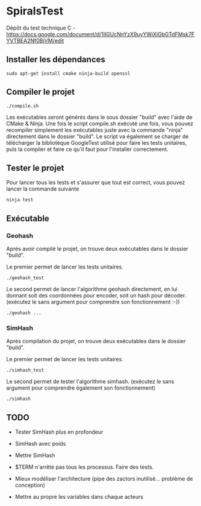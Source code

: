 # SpiralsTest
Dépôt du test technique C - https://docs.google.com/document/d/1IlGUcNnYzX9uyYWiXiGbGTdFMsk7FYVTBEA2Nf0BjVM/edit

## Installer les dépendances

	sudo apt-get install cmake ninja-build openssl

## Compiler le projet

	./compile.sh

Les exécutables seront générés dans le sous dossier "build" avec l'aide de CMake & Ninja. Une fois le script compile.sh exécuté une fois, vous pouvez recompiler simplement les exécutables juste avec la commande "ninja" directement dans le dossier "build". Le script va également se charger de télécharger la bibliotèque GoogleTest utilisé pour faire les tests unitaires, puis la compiler et faire ce qu'il faut pour l'installer correctement.

## Tester le projet

Pour lancer tous les tests et s'assurer que tout est correct, vous pouvez lancer la commande suivante

	ninja test

## Exécutable

### Geohash

Après avoir compilé le projet, on trouve deux exécutables dans le dossier "build".

Le premier permet de lancer les tests unitaires.

	./geohash_test

Le second permet de lancer l'algorithme geohash directement, en lui donnant soit des coordonnées pour encoder, soit un hash pour décoder. (exécutez le sans argument pour comprendre son fonctionnement :-))

	./geohash ...

### SimHash

Après compilation du projet, on trouve deux exécutables dans le dossier "build".

Le premier permet de lancer les tests unitaires.

	./simhash_test

Le second permet de tester l'algorithme simhash. (exécutez le sans argument pour comprendre également son fonctionnement)

	./simhash

## TODO

- Tester SimHash plus en profondeur
- SimHash avec poids

- Mettre SimHash
- $TERM n'arrête pas tous les processus. Faire des tests.
- Mieux modéliser l'architecture (pipe des zactors inutilisé... problème de conception)
- Mettre au propre les variables dans chaque acteurs
